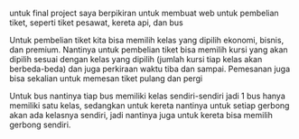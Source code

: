 untuk final project saya berpikiran untuk membuat web untuk pembelian tiket, seperti tiket pesawat, kereta api, dan bus

Untuk pembelian tiket kita bisa memilih kelas yang dipilih ekonomi, bisnis, dan premium. Nantinya untuk pembelian tiket bisa memilih kursi yang akan dipilih sesuai dengan kelas yang dipilih (jumlah kursi tiap  kelas akan berbeda-beda) dan juga perkiraan waktu tiba dan sampai. Pemesanan juga bisa sekalian untuk memesan tiket pulang dan pergi

Untuk bus nantinya tiap bus memiliki kelas sendiri-sendiri jadi 1 bus hanya memiliki satu kelas, sedangkan untuk kereta nantinya untuk setiap gerbong akan ada kelasnya sendiri, jadi nantinya juga untuk kereta bisa memilih gerbong sendiri.


